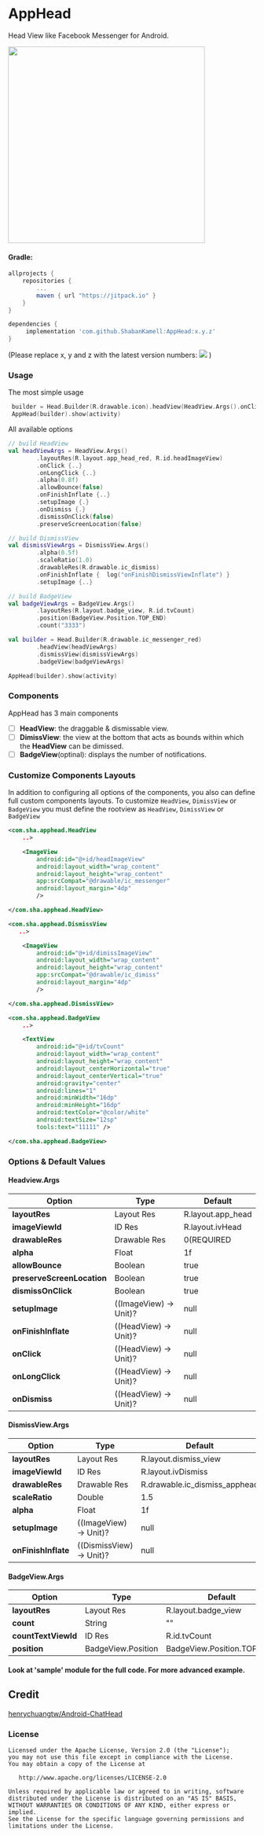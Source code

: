 AppHead
===========
Head View like Facebook Messenger for Android.

<img src="https://github.com/ShabanKamell/AppHead/blob/master/blob/raw/demo.gif" height="400">

#### Gradle:
```groovy
allprojects {
    repositories {
        ...
        maven { url "https://jitpack.io" }
    }
}

dependencies {
     implementation 'com.github.ShabanKamell:AppHead:x.y.z'
}
```
(Please replace x, y and z with the latest version numbers:  [![](https://jitpack.io/v/ShabanKamell/AppHead.svg)](https://jitpack.io/#ShabanKamell/AppHead)
)

### Usage
The most simple usage
``` kotlin
 builder = Head.Builder(R.drawable.icon).headView(HeadView.Args().onClick {..})
 AppHead(builder).show(activity)
```
All available options

``` kotlin
// build HeadView
val headViewArgs = HeadView.Args()
        .layoutRes(R.layout.app_head_red, R.id.headImageView)
        .onClick {..}
        .onLongClick {..}
        .alpha(0.8f)
        .allowBounce(false)
        .onFinishInflate {..}
        .setupImage {.}
        .onDismiss {.}
        .dismissOnClick(false)
        .preserveScreenLocation(false)

// build DismissView
val dismissViewArgs = DismissView.Args()
        .alpha(0.5f)
        .scaleRatio(1.0)
        .drawableRes(R.drawable.ic_dismiss)
        .onFinishInflate {  log("onFinishDismissViewInflate") }
        .setupImage {..}

// build BadgeView
val badgeViewArgs = BadgeView.Args()
        .layoutRes(R.layout.badge_view, R.id.tvCount)
        .position(BadgeView.Position.TOP_END)
        .count("3333")

val builder = Head.Builder(R.drawable.ic_messenger_red)
        .headView(headViewArgs)
        .dismissView(dismissViewArgs)
        .badgeView(badgeViewArgs)

AppHead(builder).show(activity)
```
### Components
AppHead has 3 main components
- [ ] **HeadView**: the draggable & dismissable view.
- [ ] **DimissView**: the view at the bottom that acts as bounds within which the **HeadView** can be dimissed.
- [ ] **BadgeView**(optinal): displays the number of notifications.

### Customize Components Layouts
In addition to configuring all options of the components, you also can define full custom components layouts.
To customize `HeadView`, `DimissView` or `BadgeView` 
you must define the rootview as `HeadView`, `DimissView` or `BadgeView`

``` xml
<com.sha.apphead.HeadView 
    ..>

    <ImageView
        android:id="@+id/headImageView"
        android:layout_width="wrap_content"
        android:layout_height="wrap_content"
        app:srcCompat="@drawable/ic_messenger"
        android:layout_margin="4dp"
        />

</com.sha.apphead.HeadView>

```

``` xml
<com.sha.apphead.DismissView 
   ..>

    <ImageView
        android:id="@+id/dimissImageView"
        android:layout_width="wrap_content"
        android:layout_height="wrap_content"
        app:srcCompat="@drawable/ic_dimiss"
        android:layout_margin="4dp"
        />

</com.sha.apphead.DismissView>
```

``` xml
<com.sha.apphead.BadgeView
    ..>

    <TextView
        android:id="@+id/tvCount"
        android:layout_width="wrap_content"
        android:layout_height="wrap_content"
        android:layout_centerHorizontal="true"
        android:layout_centerVertical="true"
        android:gravity="center"
        android:lines="1"
        android:minWidth="16dp"
        android:minHeight="16dp"
        android:textColor="@color/white"
        android:textSize="12sp"
        tools:text="11111" />

</com.sha.apphead.BadgeView>
```

### Options & Default Values
#### Headview.Args

|          **Option**                       | **Type**                | **Default** |
| ------------------------------ | --------------------------- | ----------------------------- |
| **layoutRes**                  |    Layout Res               | R.layout.app_head             |
| **imageViewId**                |    ID Res                   | R.layout.ivHead               |
| **drawableRes**                |    Drawable Res             | 0(REQUIRED                    |
| **alpha**                      |    Float                    | 1f                            |
| **allowBounce**                |    Boolean                  | true                          |
| **preserveScreenLocation**     |    Boolean                  | true                          |
| **dismissOnClick**             |    Boolean                  | true                          |
| **setupImage**                 |    ((ImageView) -> Unit)?   | null                          |
| **onFinishInflate**            |    ((HeadView) -> Unit)?    | null                          |
| **onClick**                    |    ((HeadView) -> Unit)?    | null                          |
| **onLongClick**                |    ((HeadView) -> Unit)?    | null                          |
| **onDismiss**                  |    ((HeadView) -> Unit)?    | null                          |

#### DismissView.Args
|          **Option**                       | **Type**                | **Default** |
| ------------------------------ | --------------------------- | ----------------------------- |
| **layoutRes**                  |    Layout Res               | R.layout.dismiss_view         |
| **imageViewId**                |    ID Res                   | R.layout.ivDismiss            |
| **drawableRes**                |    Drawable Res             | R.drawable.ic_dismiss_apphead |
| **scaleRatio**                 |    Double                   | 1.5                           |
| **alpha**                      |    Float                    | 1f                            |
| **setupImage**                 |    ((ImageView) -> Unit)?   | null                          |
| **onFinishInflate**            |    ((DismissView) -> Unit)? | null                          |

#### BadgeView.Args
|          **Option**                       | **Type**                | **Default** |
| ------------------------------ | --------------------------- | ----------------------------- |
| **layoutRes**                  |    Layout Res               | R.layout.badge_view           |
| **count**                      |    String                   | ""                            |
| **countTextViewId**            |    ID Res                   | R.id.tvCount                  |
| **position**                   |    BadgeView.Position       | BadgeView.Position.TOP_END    |

#### Look at 'sample' module for the full code. For more advanced example.

## Credit
[henrychuangtw/Android-ChatHead](https://github.com/henrychuangtw/Android-ChatHead)
### License
```
Licensed under the Apache License, Version 2.0 (the "License");
you may not use this file except in compliance with the License.
You may obtain a copy of the License at

   http://www.apache.org/licenses/LICENSE-2.0

Unless required by applicable law or agreed to in writing, software
distributed under the License is distributed on an "AS IS" BASIS,
WITHOUT WARRANTIES OR CONDITIONS OF ANY KIND, either express or implied.
See the License for the specific language governing permissions and
limitations under the License.
```
